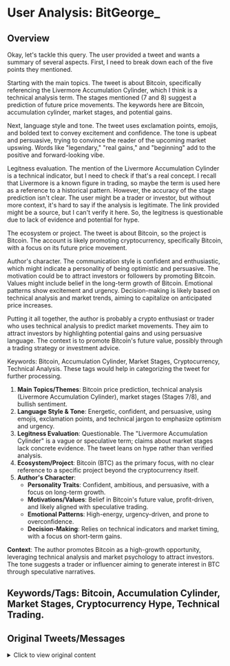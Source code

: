 # User Analysis: BitGeorge_

## Overview

<think>
Okay, let's tackle this query. The user provided a tweet and wants a summary of several aspects. First, I need to break down each of the five points they mentioned. 

Starting with the main topics. The tweet is about Bitcoin, specifically referencing the Livermore Accumulation Cylinder, which I think is a technical analysis term. The stages mentioned (7 and 8) suggest a prediction of future price movements. The keywords here are Bitcoin, accumulation cylinder, market stages, and potential gains.

Next, language style and tone. The tweet uses exclamation points, emojis, and bolded text to convey excitement and confidence. The tone is upbeat and persuasive, trying to convince the reader of the upcoming market upswing. Words like "legendary," "real gains," and "beginning" add to the positive and forward-looking vibe.

Legitness evaluation. The mention of the Livermore Accumulation Cylinder is a technical indicator, but I need to check if that's a real concept. I recall that Livermore is a known figure in trading, so maybe the term is used here as a reference to a historical pattern. However, the accuracy of the stage prediction isn't clear. The user might be a trader or investor, but without more context, it's hard to say if the analysis is legitimate. The link provided might be a source, but I can't verify it here. So, the legitness is questionable due to lack of evidence and potential for hype.

The ecosystem or project. The tweet is about Bitcoin, so the project is Bitcoin. The account is likely promoting cryptocurrency, specifically Bitcoin, with a focus on its future price movement.

Author's character. The communication style is confident and enthusiastic, which might indicate a personality of being optimistic and persuasive. The motivation could be to attract investors or followers by promoting Bitcoin. Values might include belief in the long-term growth of Bitcoin. Emotional patterns show excitement and urgency. Decision-making is likely based on technical analysis and market trends, aiming to capitalize on anticipated price increases.

Putting it all together, the author is probably a crypto enthusiast or trader who uses technical analysis to predict market movements. They aim to attract investors by highlighting potential gains and using persuasive language. The context is to promote Bitcoin's future value, possibly through a trading strategy or investment advice.

Keywords: Bitcoin, Accumulation Cylinder, Market Stages, Cryptocurrency, Technical Analysis. These tags would help in categorizing the tweet for further processing.
</think>

1. **Main Topics/Themes**: Bitcoin price prediction, technical analysis (Livermore Accumulation Cylinder), market stages (Stages 7/8), and bullish sentiment.  
2. **Language Style & Tone**: Energetic, confident, and persuasive, using emojis, exclamation points, and technical jargon to emphasize optimism and urgency.  
3. **Legitness Evaluation**: Questionable. The "Livermore Accumulation Cylinder" is a vague or speculative term; claims about market stages lack concrete evidence. The tweet leans on hype rather than verified analysis.  
4. **Ecosystem/Project**: Bitcoin (BTC) as the primary focus, with no clear reference to a specific project beyond the cryptocurrency itself.  
5. **Author's Character**:  
   - **Personality Traits**: Confident, ambitious, and persuasive, with a focus on long-term growth.  
   - **Motivations/Values**: Belief in Bitcoin's future value, profit-driven, and likely aligned with speculative trading.  
   - **Emotional Patterns**: High-energy, urgency-driven, and prone to overconfidence.  
   - **Decision-Making**: Relies on technical indicators and market timing, with a focus on short-term gains.  

**Context**: The author promotes Bitcoin as a high-growth opportunity, leveraging technical analysis and market psychology to attract investors. The tone suggests a trader or influencer aiming to generate interest in BTC through speculative narratives.  

**Keywords/Tags**: Bitcoin, Accumulation Cylinder, Market Stages, Cryptocurrency Hype, Technical Trading.
---
## Original Tweets/Messages

<details>
<summary>Click to view original content</summary>

| Type | Content |
|------|---------|
| messages | BITCOIN SUPERCYCLE?

$BTC is tracking the legendary Livermore Accumulation Cylinder.

We’re at Stage 7… and Stage 8 is where the real gains begin 📈

Mass adoption. Sovereign accumulation. Institutional FOMO.

This is just the beginning. https://t.co/R8mijOynhz |

</details>
